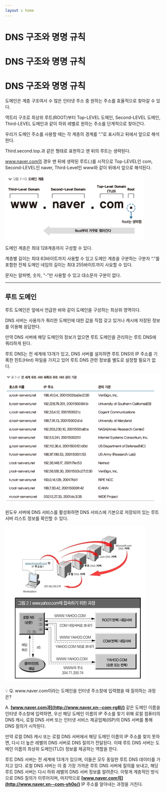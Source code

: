 ```yaml
---
layout : home
---
```


DNS 구조와 명명 규칙
======================

# DNS 구조와 명명 규칙

# DNS 구조와 명명 규칙

도메인은 계층 구조여서 수 많은 인터넷 주소 중 원하는 주소를 효율적으로 찾아갈 수 있다.

역트리 구조로 최상위 루트(ROOT)부터 Top-LEVEL 도메인, Second-LEVEL 도메인, Third-LEVEL 도메인과 같이 하위 레벨로 원하는 주소를 단계적으로 찾아간다.

우리가 도메인 주소를 사용할 때는 각 계층의 경계를 “.”로 표시하고 뒤에서 앞으로 해석한다.

Third.second.top.과 같은 형태로 표현하고 맨 뒤의 루트는 생략된다.

www.naver.com의 경우 맨 뒤에 생략된 루트(.)를 시작으로 Top-LEVEL인 com, Second-LEVEL인 naver, Third-Level인 www와 같이 뒤에서 앞으로 해석된다.

![Untitled](./image/img3-1.png)

도메인 계층은 최대 128계층까지 구성할 수 있다.

계층별 길이는 최대 63바이트까지 사용할 수 있고 도메인 계층을 구분하는 구분자 “.”를 포함한 전체 도메인 네임의 길이는 최대 255바이트까지 사요할 수 있다.

문자는 알파벳, 숫자, “-”만 사용할 수 있고 대소문자 구분이 없다.

---

## 루트 도메인

루트 도메인은 앞에서 언급한 바와 같이 도메인을 구성하는 최상위 영역이다.

DNS 서버는 사용자가 쿼리한 도메인에 대한 값을 직접 갖고 있거나 캐시에 저장된 정보를 이용해 응답한다.

만약 DNS 서버에 해당 도메인의 정보가 없으면 루트 도메인을 관리하는 루트 DNS에 쿼리하게 된다.

루트 DNS는 전 세계에 13개가 있고, DNS 서버를 설치하면 루트 DNS의 IP 주소를 기록한 힌트(Hint) 파일을 가지고 있어 루트 DNS 관련 정보를 별도로 설정할 필요가 없다.

![Untitled](./image/img3-2.png)

윈도우 서버에 DNS 서비스를 활성화하면 DNS 서비스에 기본으로 저장되어 있는 루트 서버 리스트 정보를 확인할 수 있다.

![Untitled](./image/img3-3.png)

<aside>
💡 Q. www.naver.com이라는 도메인을 인터넷 주소창에 입력했을 때 질의하는 과정은?

A. **[www.naver.com과](http://www.naver.xn--com-rg8l/)** 같은 도메인 이름을 인터넷 주소창에 입력하면, 우선 해당 도메인 이름의 IP 주소를 찾기 위해 로컬 컴퓨터의 DNS 캐시, 로컬 DNS 서버 또는 인터넷 서비스 제공업체(ISP)의 DNS 서버를 통해 DNS 질의가 시작된다.

만약 로컬 DNS 캐시 또는 로컬 DNS 서버에서 해당 도메인 이름의 IP 주소를 찾지 못하면, 다시 더 높은 레벨의 DNS 서버로 DNS 질의가 전달된다. 이때 루트 DNS 서버는 도메인 이름의 최상위 도메인(TLD) 정보를 제공하는 역할을 한다.

루트 DNS 서버는 전 세계에 13개가 있으며, 이들은 모두 동일한 루트 DNS 데이터를 가지고 있다. 로컬 DNS 서버는 이 중 가장 가까운 루트 DNS 서버에 질의를 보내고, 해당 루트 DNS 서버는 다시 하위 레벨의 DNS 서버 정보를 알려준다. 이렇게 계층적인 방식으로 DNS 질의가 이루어지며, 마지막으로 **[www.naver.com의](http://www.naver.xn--com-yh0o/)** IP 주소를 알아내는 과정을 거친다.

</aside>